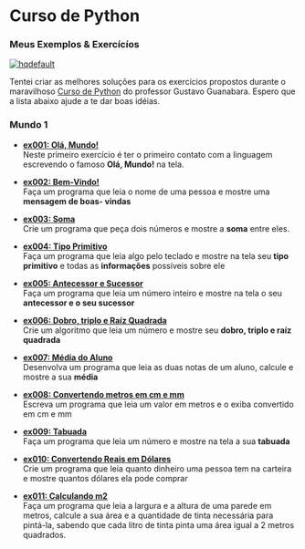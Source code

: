 # Curso de Python  
### Meus Exemplos & Exercícíos  

[![hqdefault](https://user-images.githubusercontent.com/71028921/97096811-bf208280-1647-11eb-93b5-5e1a26d9bb32.jpg)](https://www.youtube.com/playlist?list=PLvE-ZAFRgX8hnECDn1v9HNTI71veL3oW0 "Acesse o Curso")

Tentei criar as melhores soluções para os exercícios propostos durante o maravilhoso [Curso de Python](https://www.youtube.com/playlist?list=PLvE-ZAFRgX8hnECDn1v9HNTI71veL3oW0 "Acesse o Curso") do professor Gustavo Guanabara. Espero que a lista abaixo ajude a te dar boas idéias.  

### Mundo 1  
* [__ex001: Olá, Mundo!__](https://github.com/judigunkel/Exercicios-Python/blob/master/Mundo%201/ex001.py "Veja o código")  
Neste primeiro exercício é ter o primeiro contato com a linguagem escrevendo o famoso **Olá, Mundo!** na tela.

* [__ex002: Bem-Vindo!__](https://github.com/judigunkel/Exercicios-Python/blob/master/Mundo%201/ex002.py "Veja o código")  
Faça um programa que leia o nome de uma pessoa e mostre uma **mensagem de boas-
vindas**

* [__ex003: Soma__](https://github.com/judigunkel/Exercicios-Python/blob/master/Mundo%201/ex003.py "Veja o código")  
Crie um programa que peça dois números e mostre a **soma** entre eles.

* [__ex004: Tipo Primitivo__](https://github.com/judigunkel/Exercicios-Python/blob/master/Mundo%201/ex004.py "Veja o código")  
Faça um programa que leia algo pelo teclado e mostre na tela seu **tipo primitivo** e todas as **informações** possíveis sobre ele

* [__ex005: Antecessor e Sucessor__](https://github.com/judigunkel/Exercicios-Python/blob/master/Mundo%201/ex005.py "Veja o código")  
Faça um programa que leia um número inteiro e mostre na tela o seu **antecessor e o seu sucessor**

* [__ex006: Dobro, triplo e Raíz Quadrada__](https://github.com/judigunkel/Exercicios-Python/blob/master/Mundo%201/ex006.py "Veja o código")  
Crie um algoritmo que leia um número e mostre seu **dobro, triplo e raíz quadrada**

* [__ex007: Média do Aluno__](https://github.com/judigunkel/Exercicios-Python/blob/master/Mundo%201/ex007.py "Veja o código")  
Desenvolva um programa que leia as duas notas de um aluno, calcule e mostre a sua **média**

* [__ex008: Convertendo metros em cm e mm__](https://github.com/judigunkel/Exercicios-Python/blob/master/Mundo%201/ex008.py "Veja o código")  
Escreva um programa que leia um valor em metros e o exiba convertido em cm e mm

* [__ex009: Tabuada__](https://github.com/judigunkel/Exercicios-Python/blob/master/Mundo%201/ex009.py "Veja o código")  
Faça um programa que leia um número e mostre na tela a sua **tabuada**


* [__ex010: Convertendo Reais em Dólares__](https://github.com/judigunkel/Exercicios-Python/blob/master/Mundo%201/ex010.py "Veja o código")  
Crie um programa que leia quanto dinheiro uma pessoa tem na carteira e mostre quantos dólares ela pode comprar

* [__ex011: Calculando m2__](https://github.com/judigunkel/Exercicios-Python/blob/master/Mundo%201/ex011.py "Veja o código")  
Faça um programa que leia a largura e a altura de uma parede em metros, calcule a sua área e a quantidade de tinta necessária para pintá-la, sabendo que cada litro de tinta pinta uma área igual a 2 metros quadrados.





